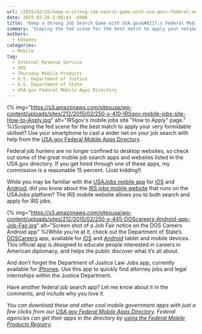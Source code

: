 ```yaml
---
url: /2015/02/26/keep-a-strong-job-search-game-with-usa-govs-federal-mobile-apps-directory/
date: 2015-02-26 1:00:43 -0400
title: 'Keep a Strong Job Search Game with USA.gov&#8217;s Federal Mobile Apps Directory'
summary: 'Scoping the fed scene for the best match to apply your very&nbsp;formidable&nbsp;skillset? Use your smartphone to cast a wider net on your job search with help from the USA.gov Federal Mobile Apps Directory. Federal job hunters are no longer confined to desktop websites, so&nbsp;check out'
authors:
  - kdowney
categories:
  - Mobile
tag:
  - Internal Revenue Service
  - IRS
  - Thursday Mobile Products
  - U.S. Department of Justice
  - U.S. Department of State
  - USA.gov Federal Mobile Apps Directory
---
```


{% img="https://s3.amazonaws.com/sitesusa/wp-content/uploads/sites/212/2015/02/250-x-410-IRSgov-mobile-jobs-site-How-to-Apply.jpg" alt="IRSgov's mobile jobs site "How to Apply" page." %}Scoping the fed scene for the best match to apply your very formidable skillset? Use your smartphone to cast a wider net on your job search with help from the [USA.gov Federal Mobile Apps Directory](http://www.usa.gov/mobileapps.shtml).

Federal job hunters are no longer confined to desktop websites, so check out some of the great mobile job search apps and websites listed in the USA.gov directory. If you get hired through one of these apps, my commission is a reasonable 15 percent. (Just kidding!)

While you may be familiar with the [USAJobs mobile app](https://help.usajobs.gov/index.php/Mobile_Apps) for [iOS](https://itunes.apple.com/us/app/iusajobs/id386297670?mt=8_) and [Android](https://play.google.com/store/apps/details?id=gov.iusajobs.dev.android&feature=search_result#?t=W10), did you know about the [IRS jobs mobile website](http://m.jobs.irs.gov/) that runs on the USAJobs platform? The IRS mobile website allows you to both search and apply for IRS jobs.

{% img="https://s3.amazonaws.com/sitesusa/wp-content/uploads/sites/212/2015/02/250-x-445-DOScareers-Android-app-Job-Fair.jpg" alt="Screen shot of a Job Fair notice on the DOS Careers Android app" %}While you’re at it, check out the Department of State’s [DOSCareers](http://careers.state.gov/apps) app, available for [iOS](https://itunes.apple.com/us/app/doscareers/id580287301?mt=8) and [Android](https://play.google.com/store/apps/details?id=com.metrostarsystems.fsc.android) tablet and mobile devices. This official app is designed to educate people interested in careers in American diplomacy, and helps the public discover what it’s all about.

And don’t forget the Department of Justice Law Jobs app, currently available for [iPhones](https://itunes.apple.com/us/app/doj-law-jobs/id905071111?mt=8). Use this app to quickly find attorney jobs and legal internships within the Justice Department.

Have another federal job search app? Let me know about it in the comments, and include why you love it.

_You can download these and other cool mobile government apps with just a few clicks from our [USA.gov Federal Mobile Apps Directory](http://www.usa.gov/mobileapps.shtml). Federal agencies can get their apps in the directory by [using the Federal Mobile Products Registry](https://www.WHATEVER/services/the-federal-mobile-apps-registry/)._
